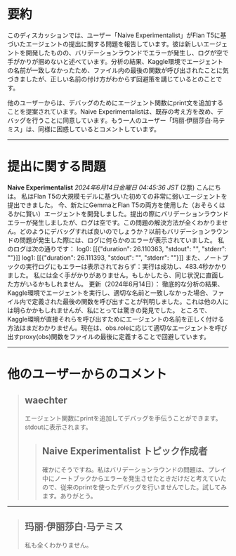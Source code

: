 # 要約 
このディスカッションでは、ユーザー「Naive Experimentalist」がFlan T5に基づいたエージェントの提出に関する問題を報告しています。彼は新しいエージェントを開発したものの、バリデーションラウンドでエラーが発生し、ログが空で手がかりが掴めないと述べています。分析の結果、Kaggle環境でエージェントの名前が一致しなかったため、ファイル内の最後の関数が呼び出されたことに気づきましたが、正しい名前の付け方がわからず回避策を講じているとのことです。

他のユーザーからは、デバッグのためにエージェント関数にprint文を追加することを提案されています。Naive Experimentalistは、既存の考え方を改め、デバッグを行うことに同意しています。もう一人のユーザー「玛丽·伊丽莎白·马テミス」は、同様に困惑しているとコメントしています。

---
# 提出に関する問題
**Naive Experimentalist** *2024年6月14日金曜日 04:45:36 JST* (2票)
こんにちは。
私はFlan T5の大規模モデルに基づいた初めての非常に弱いエージェントを提出できました。
今、新たにGemmaとFlan T5の両方を使用した（おそらくはるかに賢い）エージェントを開発しました。提出の際にバリデーションラウンドエラーが発生しましたが、ログは空です。この問題の解決方法が全くわかりません。どのようにデバッグすれば良いのでしょうか？以前もバリデーションラウンドの問題が発生した際には、ログに何らかのエラーが表示されていました。
私のログは次の通りです：
log0: [[{"duration": 26.110363, "stdout": "", "stderr": ""}]]
log1: [[{"duration": 26.111393, "stdout": "", "stderr": ""}]]
また、ノートブックの実行ログにもエラーは表示されておらず：実行は成功し、483.4秒かかりました。
私には全く手がかりがありません。もしかしたら、同じ状況に直面した方がいるかもしれません。
更新（2024年6月14日）：
徹底的な分析の結果、Kaggle環境でエージェントを実行し、適切な名前と一致しなかった場合、ファイル内で定義された最後の関数を呼び出すことが判明しました。これは他の人には明らかかもしれませんが、私にとっては驚きの発見でした。
ところで、Kaggle環境が直接それらを呼び出すためにエージェントの名前を正しく付ける方法はまだわかりません。現在は、obs.roleに応じて適切なエージェントを呼び出すproxy(obs)関数をファイルの最後に定義することで回避しています。

---
# 他のユーザーからのコメント
> ## waechter
>
> エージェント関数にprintを追加してデバッグを手伝うことができます。stdoutに表示されます。
>
> 
> > ## Naive Experimentalist トピック作成者
> > 
> > 確かにそうですね。私はバリデーションラウンドの問題は、プレイ中にノートブックからエラーを発生させたときだけだと考えていたので、従来のprintを使ったデバッグを行いませんでした。試してみます。ありがとう。
> > 
> > 
---
> ## 玛丽·伊丽莎白·马テミス
> 
> 私も全くわかりません。
